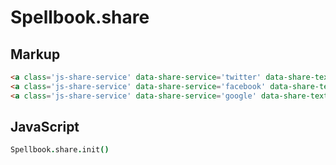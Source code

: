 Spellbook.share
===============

Markup
------

```html
<a class='js-share-service' data-share-service='twitter' data-share-text='Share this thing!' href='http://www.example.com'>Twitter</a>
<a class='js-share-service' data-share-service='facebook' data-share-text='Share this thing!' href='http://www.example.com'>Facebook</a>
<a class='js-share-service' data-share-service='google' data-share-text='Share this thing!' href='http://www.example.com'>Google</a>
```

JavaScript
----------

```coffeescript
Spellbook.share.init()
```
